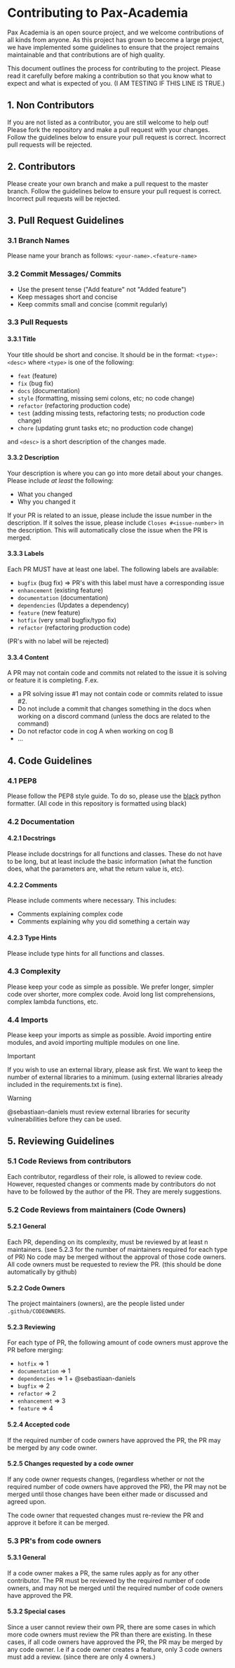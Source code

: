 # Contributing to Pax-Academia

Pax Academia is an open source project, and we welcome contributions of all kinds from anyone. As this project has grown to become a large project, we have implemented some guidelines to ensure that the project remains maintainable and that contributions are of high quality.

This document outlines the process for contributing to the project. Please read it carefully before making a contribution so that you know what to expect and what is expected of you. (I AM TESTING IF THIS LINE IS TRUE.)

## 1. Non Contributors

If you are not listed as a contributor, you are still welcome to help out!
Please fork the repository and make a pull request with your changes.
Follow the guidelines below to ensure your pull request is correct. Incorrect pull requests will be rejected.

## 2. Contributors

Please create your own branch and make a pull request to the master branch.
Follow the guidelines below to ensure your pull request is correct. Incorrect pull requests will be rejected.

## 3. Pull Request Guidelines

### 3.1 Branch Names

Please name your branch as follows:
`<your-name>.<feature-name>`

### 3.2 Commit Messages/ Commits

- Use the present tense ("Add feature" not "Added feature")
- Keep messages short and concise
- Keep commits small and concise (commit regularly)

### 3.3 Pull Requests

#### 3.3.1 Title

Your title should be short and concise. It should be in the format:
`<type>: <desc>`
where `<type>` is one of the following:

- `feat` (feature)
- `fix` (bug fix)
- `docs` (documentation)
- `style` (formatting, missing semi colons, etc; no code change)
- `refactor` (refactoring production code)
- `test` (adding missing tests, refactoring tests; no production code change)
- `chore` (updating grunt tasks etc; no production code change)

and `<desc>` is a short description of the changes made.

#### 3.3.2 Description

Your description is where you can go into more detail about your changes.
Please include _at least_ the following:

- What you changed
- Why you changed it

If your PR is related to an issue, please include the issue number in the description.
If it solves the issue, please include `Closes #<issue-number>` in the description. This will automatically close the issue when the PR is merged.

#### 3.3.3 Labels

Each PR MUST have at least one label. The following labels are available:

- `bugfix` (bug fix) => PR's with this label must have a corresponding issue
- `enhancement` (existing feature)
- `documentation` (documentation)
- `dependencies` (Updates a dependency)
- `feature` (new feature)
- `hotfix` (very small bugfix/typo fix)
- `refactor` (refactoring production code)

(PR's with no label will be rejected)

#### 3.3.4 Content

A PR may not contain code and commits not related to the issue it is solving or feature it is completing.
F.ex.

- a PR solving issue #1 may not contain code or commits related to issue #2.
- Do not include a commit that changes something in the docs when working on a discord command (unless the docs are related to the command)
- Do not refactor code in cog A when working on cog B
- ...

## 4. Code Guidelines

### 4.1 PEP8

Please follow the PEP8 style guide. To do so, please use the [black](https://pypi.org/project/black/) python formatter.
(All code in this repository is formatted using black)

### 4.2 Documentation

#### 4.2.1 Docstrings

Please include docstrings for all functions and classes. These do not have to be long,
but at least include the basic information (what the function does, what the parameters are, what the return value is, etc).

#### 4.2.2 Comments

Please include comments where necessary. This includes:

- Comments explaining complex code
- Comments explaining why you did something a certain way

#### 4.2.3 Type Hints

Please include type hints for all functions and classes.

### 4.3 Complexity

Please keep your code as simple as possible. We prefer longer, simpler code over shorter, more complex code.
Avoid long list comprehensions, complex lambda functions, etc.

### 4.4 Imports

Please keep your imports as simple as possible. Avoid importing entire modules, and avoid importing multiple modules on one line.

> [!IMPORTANT]
> If you wish to use an external library, please ask first. We want to keep the number of external libraries to a minimum.
(using external libraries already included in the requirements.txt is fine).

> [!WARNING]
> @sebastiaan-daniels must review external libraries for security vulnerabilities before they can be used.

## 5. Reviewing Guidelines

### 5.1 Code Reviews from contributors

Each contributor, regardless of their role, is allowed to review code.
However, requested changes or comments made by contributors do not have to be followed by the author of the PR. They are merely suggestions.

### 5.2 Code Reviews from maintainers (Code Owners)

#### 5.2.1 General

Each PR, depending on its complexity, must be reviewed by at least n maintainers. (see 5.2.3 for the number of maintainers required for each type of PR)
No code may be merged without the approval of those code owners. All code owners must be requested to review the PR. (this should be done automatically by github)

#### 5.2.2 Code Owners

The project maintainers (owners), are the people listed under `.github/CODEOWNERS`.

#### 5.2.3 Reviewing

For each type of PR, the following amount of code owners must approve the PR before merging:

- `hotfix` => 1
- `documentation` => 1
- `dependencies` => 1 + @sebastiaan-daniels
- `bugfix` => 2
- `refactor` => 2
- `enhancement` => 3
- `feature` => 4

#### 5.2.4 Accepted code

If the required number of code owners have approved the PR, the PR may be merged by any code owner.

#### 5.2.5 Changes requested by a code owner

If any code owner requests changes, (regardless whether or not the required number of code owners have approved the PR), the PR may not be merged until those changes have been either made or discussed and agreed upon.

The code owner that requested changes must re-review the PR and approve it before it can be merged.

### 5.3 PR's from code owners

#### 5.3.1 General

If a code owner makes a PR, the same rules apply as for any other contributor. The PR must be reviewed by the required number of code owners, and may not be merged until the required number of code owners have approved the PR.

#### 5.3.2 Special cases

Since a user cannot review their own PR, there are some cases in which more code owners must review the PR than there are existing.
In these cases, if all code owners have approved the PR, the PR may be merged by any code owner.
I.e if a code owner creates a feature, only 3 code owners must add a review. (since there are only 4 owners.)

